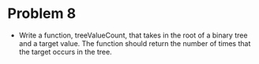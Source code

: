 # Problem 8

- Write a function, treeValueCount, that takes in the root of a binary tree and a target value. The function should return the number of times that the target occurs in the tree.
